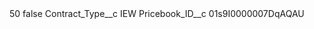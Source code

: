 <?xml version="1.0" encoding="UTF-8"?>
<CustomMetadata xmlns="http://soap.sforce.com/2006/04/metadata" xmlns:xsi="http://www.w3.org/2001/XMLSchema-instance" xmlns:xsd="http://www.w3.org/2001/XMLSchema">
    <label>50</label>
    <protected>false</protected>
    <values>
        <field>Contract_Type__c</field>
        <value xsi:type="xsd:string">IEW</value>
    </values>
    <values>
        <field>Pricebook_ID__c</field>
        <value xsi:type="xsd:string">01s9I0000007DqAQAU</value>
    </values>
</CustomMetadata>
